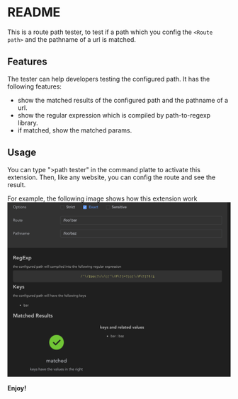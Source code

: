 # README

This is a route path tester, to test if a path which you config the `<Route path>` and the pathname of a url is matched.

## Features
The tester can help developers testing the configured path. It has the following features:
- show the matched results of the configured path and the pathname of a url.
- show the regular expression which is compiled by path-to-regexp library.
- if matched, show the matched params.

## Usage
You can type ">path tester" in the command platte to activate this extension. Then, like any website, you can config the route and see the result.

For example, the following image shows how this extension work
![usage example](images/route-path-tester-example.png)

**Enjoy!**
